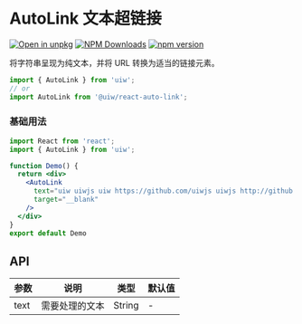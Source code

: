 AutoLink 文本超链接
===

[![Open in unpkg](https://img.shields.io/badge/Open%20in-unpkg-blue)](https://uiwjs.github.io/npm-unpkg/#/pkg/@uiw/react-auto-link/file/README.md)
[![NPM Downloads](https://img.shields.io/npm/dm/@uiw/react-auto-link.svg?style=flat)](https://www.npmjs.com/package/@uiw/react-auto-link)
[![npm version](https://img.shields.io/npm/v/@uiw/react-auto-link.svg?label=@uiw/react-auto-link)](https://npmjs.com/@uiw/react-auto-link)

将字符串呈现为纯文本，并将 URL 转换为适当的链接元素。

```jsx
import { AutoLink } from 'uiw';
// or
import AutoLink from '@uiw/react-auto-link';
```

### 基础用法

```jsx mdx:preview&bgWhite=true&codeSandbox=true&codePen=true
import React from 'react';
import { AutoLink } from 'uiw';

function Demo() {
  return <div>
    <AutoLink
      text="uiw uiwjs uiw https://github.com/uiwjs uiwjs http://github.com/uiwjs"
      target="__blank"
    />
  </div>
}
export default Demo
```

## API

| 参数 | 说明 | 类型 | 默认值 |
| --------- | -------- | --------- | -------- |
| text | 需要处理的文本 | String | - |

